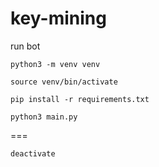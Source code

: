 # key-mining

run bot

```
python3 -m venv venv
``` 
```
source venv/bin/activate
```
```
pip install -r requirements.txt
```
```
python3 main.py
```

===
```
deactivate
```
